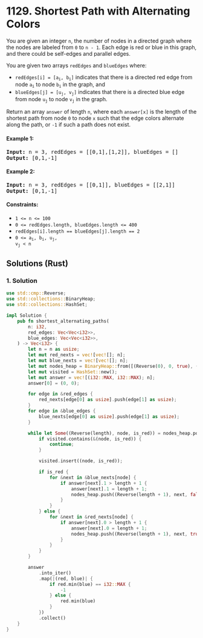# 1129. Shortest Path with Alternating Colors
You are given an integer `n`, the number of nodes in a directed graph where the nodes are labeled from `0` to `n - 1`. Each edge is red or blue in this graph, and there could be self-edges and parallel edges.

You are given two arrays `redEdges` and `blueEdges` where:

* <code>redEdges[i] = [a<sub>i</sub>, b<sub>i</sub>]</code> indicates that there is a directed red edge from node <code>a<sub>i</sub></code> to node <code>b<sub>i</sub></code> in the graph, and
* <code>blueEdges[j] = [u<sub>j</sub>, v<sub>j</sub>]</code> indicates that there is a directed blue edge from node <code>u<sub>j</sub></code> to node <code>v<sub>j</sub></code> in the graph.

Return an array `answer` of length `n`, where each `answer[x]` is the length of the shortest path from node `0` to node `x` such that the edge colors alternate along the path, or `-1` if such a path does not exist.

#### Example 1:
<pre>
<strong>Input:</strong> n = 3, redEdges = [[0,1],[1,2]], blueEdges = []
<strong>Output:</strong> [0,1,-1]
</pre>

#### Example 2:
<pre>
<strong>Input:</strong> n = 3, redEdges = [[0,1]], blueEdges = [[2,1]]
<strong>Output:</strong> [0,1,-1]
</pre>

#### Constraints:
* `1 <= n <= 100`
* `0 <= redEdges.length, blueEdges.length <= 400`
* `redEdges[i].length == blueEdges[j].length == 2`
* <code>0 <= a<sub>i</sub>, b<sub>i</sub>, u<sub>j</sub>, v<sub>j</sub> < n</code>

## Solutions (Rust)

### 1. Solution
```Rust
use std::cmp::Reverse;
use std::collections::BinaryHeap;
use std::collections::HashSet;

impl Solution {
    pub fn shortest_alternating_paths(
        n: i32,
        red_edges: Vec<Vec<i32>>,
        blue_edges: Vec<Vec<i32>>,
    ) -> Vec<i32> {
        let n = n as usize;
        let mut red_nexts = vec![vec![]; n];
        let mut blue_nexts = vec![vec![]; n];
        let mut nodes_heap = BinaryHeap::from([(Reverse(0), 0, true), (Reverse(0), 0, false)]);
        let mut visited = HashSet::new();
        let mut answer = vec![(i32::MAX, i32::MAX); n];
        answer[0] = (0, 0);

        for edge in &red_edges {
            red_nexts[edge[0] as usize].push(edge[1] as usize);
        }
        for edge in &blue_edges {
            blue_nexts[edge[0] as usize].push(edge[1] as usize);
        }

        while let Some((Reverse(length), node, is_red)) = nodes_heap.pop() {
            if visited.contains(&(node, is_red)) {
                continue;
            }

            visited.insert((node, is_red));

            if is_red {
                for &next in &blue_nexts[node] {
                    if answer[next].1 > length + 1 {
                        answer[next].1 = length + 1;
                        nodes_heap.push((Reverse(length + 1), next, false));
                    }
                }
            } else {
                for &next in &red_nexts[node] {
                    if answer[next].0 > length + 1 {
                        answer[next].0 = length + 1;
                        nodes_heap.push((Reverse(length + 1), next, true));
                    }
                }
            }
        }

        answer
            .into_iter()
            .map(|(red, blue)| {
                if red.min(blue) == i32::MAX {
                    -1
                } else {
                    red.min(blue)
                }
            })
            .collect()
    }
}
```
